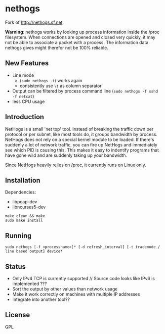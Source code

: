 # nethogs

Fork of http://nethogs.sf.net. 

**Warning**: nethogs works by looking up process information inside the /proc filesystem. When connections are opened and closed very quickly, it may not be able to associate a packet with a process. The information data nethogs gives might therefor not be 100% reliable.

## New Features 

- Line mode 
  - (`sudo nethogs -t`) works again
  - consistently use `\t` as column separator
- Output can be filtered by process command line (`sudo nethogs -f sshd -f netcat`) 
- less CPU usage

## Introduction

NetHogs is a small 'net top' tool. Instead of breaking the traffic down per protocol or per subnet, like most tools do, it groups bandwidth by process. NetHogs does not rely on a special kernel module to be loaded. If there's suddenly a lot of network traffic, you can fire up NetHogs and immediately see which PID is causing this. This makes it easy to indentify programs that have gone wild and are suddenly taking up your bandwidth.

Since NetHogs heavily relies on /proc, it currently runs on Linux only. 

## Installation

Dependencies:
- libpcap-dev 
- libncurses5-dev

```
make clean && make
sudo make install
```

## Running

```
sudo nethogs [-f <processname>]* [-d refresh_interval] [-t tracemode / line based output] device*
```

## Status

* Only IPv4 TCP is currently supported // Source code looks like IPv6 is implemented ???
* Sort the output by other values than network usage
* Make it work correctly on machines with multiple IP addresses
* Integrate into another tool??

## License

GPL
